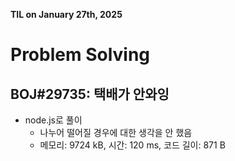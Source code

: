 **TIL on January 27th, 2025**

# Problem Solving
## BOJ#29735: 택배가 안와잉
* node.js로 풀이
    - 나누어 떨어질 경우에 대한 생각을 안 했음
    - 메모리: 9724 kB, 시간: 120 ms, 코드 길이: 871 B

